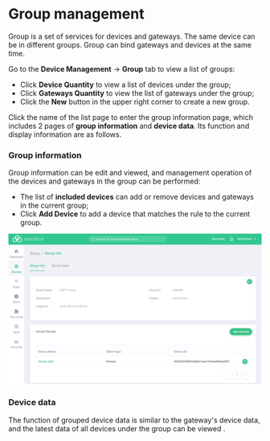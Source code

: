 # Group management

Group is a set of services for devices and gateways. The same device can be in different groups. Group can bind gateways and devices at the same time.

Go to the **Device Management** -> **Group** tab to view a list of groups:

- Click **Device Quantity** to view a list of devices under the group;
- Click  **Gateways Quantity**  to view the list of gateways under the group;
- Click the **New** button in the upper right corner to create a new group.

Click the name of the list page to enter the group information page, which includes  2 pages of **group information** and **device data**. Its function and display information are as follows.



### Group information

Group information can be edit and viewed, and management operation of the devices and gateways in the group can be performed:

- The list of **included devices** can add or remove devices and gateways in the current group;
- Click **Add Device** to add a device that matches the rule to the current group.

![group_add_device](_assets/group_add_device.png)


### Device data

The function of grouped device data is similar to the gateway's device data, and the latest data of all devices under the group can be viewed .